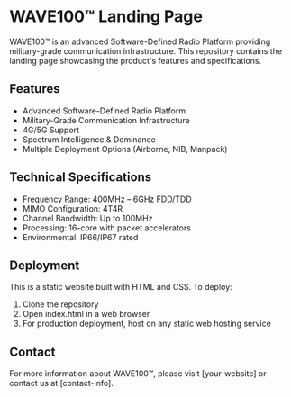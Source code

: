 # WAVE100™ Landing Page

WAVE100™ is an advanced Software-Defined Radio Platform providing military-grade communication infrastructure. This repository contains the landing page showcasing the product's features and specifications.

## Features

- Advanced Software-Defined Radio Platform
- Military-Grade Communication Infrastructure
- 4G/5G Support
- Spectrum Intelligence & Dominance
- Multiple Deployment Options (Airborne, NIB, Manpack)

## Technical Specifications

- Frequency Range: 400MHz – 6GHz FDD/TDD
- MIMO Configuration: 4T4R
- Channel Bandwidth: Up to 100MHz
- Processing: 16-core with packet accelerators
- Environmental: IP66/IP67 rated

## Deployment

This is a static website built with HTML and CSS. To deploy:

1. Clone the repository
2. Open index.html in a web browser
3. For production deployment, host on any static web hosting service

## Contact

For more information about WAVE100™, please visit [your-website] or contact us at [contact-info]. 